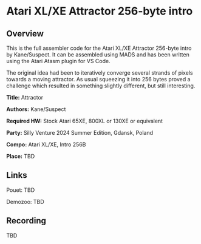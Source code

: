 # Atari XL/XE Attractor 256-byte intro

## Overview

This is the full assembler code for the Atari XL/XE Attractor 256-byte intro by Kane/Suspect.
It can be assembled using MADS and has been written using the Atari Atasm plugin for VS Code.

The original idea had been to iteratively converge several strands of pixels towards a moving 
attractor. As usual squeezing it into 256 bytes proved a challenge which resulted in something 
slightly different, but still interesting.

**Title:**             Attractor

**Authors:**           Kane/Suspect

**Required HW:**       Stock Atari 65XE, 800XL or 130XE or equivalent

**Party:**             Silly Venture 2024 Summer Edition, Gdansk, Poland

**Compo:**             Atari XL/XE, Intro 256B

**Place:**             TBD


## Links

Pouet:
TBD

Demozoo:
TBD

## Recording

TBD
